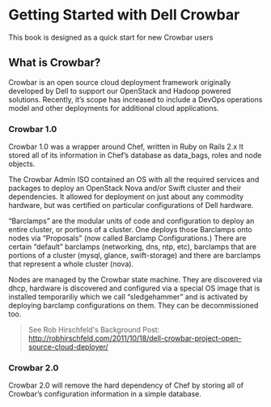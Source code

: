 # Getting Started with Dell Crowbar

This book is designed as a quick start for new Crowbar users

## What is Crowbar?

Crowbar is an open source cloud deployment framework originally developed by Dell to support our OpenStack and Hadoop powered solutions.  Recently, it’s scope has increased to include a DevOps operations model and other deployments for additional cloud applications.

### Crowbar 1.0 

Crowbar 1.0 was a wrapper around Chef, written in Ruby on Rails 2.x  It stored all of its information in Chef’s database as data_bags, roles and node objects.  
 
The Crowbar Admin ISO contained an OS with all the required services and packages to deploy an OpenStack Nova and/or Swift cluster and their dependencies.  It allowed for deployment on just about any commodity hardware, but was certified on particular configurations of Dell hardware. 
 
“Barclamps” are the modular units of code and configuration to deploy an entire cluster, or portions of a cluster.  One deploys those Barclamps onto nodes via “Proposals” (now called Barclamp Configurations.)  There are certain “default” barclamps (networking, dns, ntp, etc), barclamps that are portions of a cluster (mysql, glance, swift-storage) and there are barclamps that represent a whole cluster (nova).
 
Nodes are managed by the Crowbar state machine.  They are discovered via dhcp, hardware is discovered and configured via a special OS image that is installed temporariliy which we call “sledgehammer” and is activated by deploying barclamp configurations on them.  They can be decommissioned too.

> See Rob Hirschfeld's Background Post: http://robhirschfeld.com/2011/10/18/dell-crowbar-project-open-source-cloud-deployer/ 
 
### Crowbar 2.0

Crowbar 2.0 will remove the hard dependency of Chef by storing all of Crowbar’s configuration information in a simple database. 




